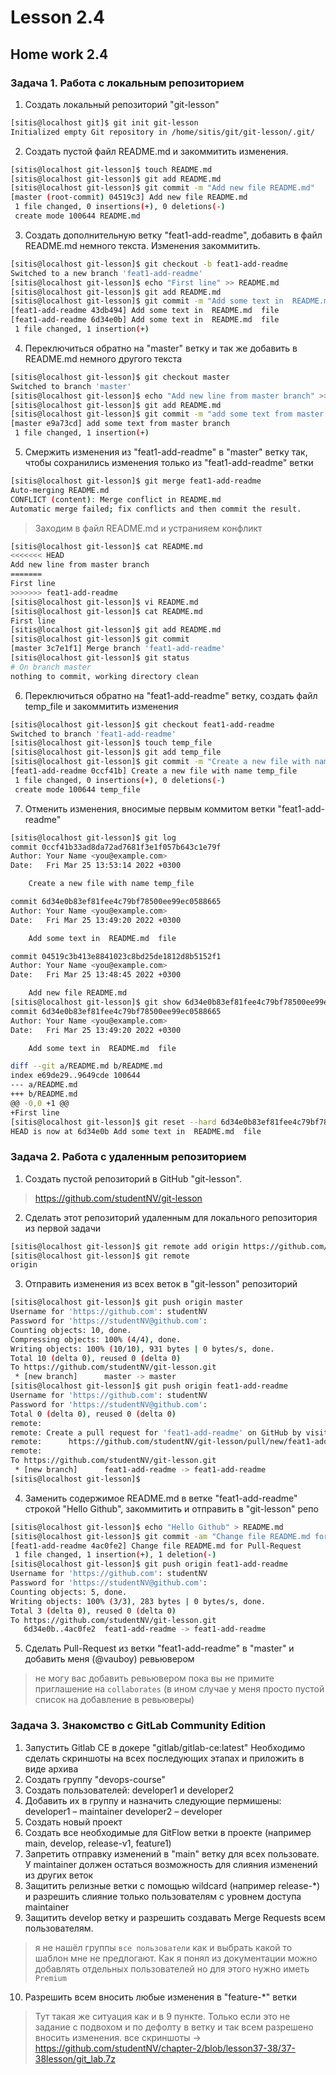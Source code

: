# Lesson 2.4

## Home work 2.4

### Задача 1. Работа с локальным репозиторием

1. Создать локальный репозиторий "git-lesson"
```bash
[sitis@localhost git]$ git init git-lesson
Initialized empty Git repository in /home/sitis/git/git-lesson/.git/
```

2. Создать пустой файл README.md и закоммитить изменения.
```bash
[sitis@localhost git-lesson]$ touch README.md
[sitis@localhost git-lesson]$ git add README.md
[sitis@localhost git-lesson]$ git commit -m "Add new file README.md"
[master (root-commit) 04519c3] Add new file README.md
 1 file changed, 0 insertions(+), 0 deletions(-)
 create mode 100644 README.md
```

3. Создать дополнительную ветку "feat1-add-readme", добавить в файл README.md немного текста. Изменения закоммитить.
```bash
[sitis@localhost git-lesson]$ git checkout -b feat1-add-readme
Switched to a new branch 'feat1-add-readme'
[sitis@localhost git-lesson]$ echo "First line" >> README.md
[sitis@localhost git-lesson]$ git add README.md
[sitis@localhost git-lesson]$ git commit -m "Add some text in  README.md  file"
[feat1-add-readme 43db494] Add some text in  README.md  file
[feat1-add-readme 6d34e0b] Add some text in  README.md  file
 1 file changed, 1 insertion(+)
```
4. Переключиться обратно на "master" ветку и так же добавить в README.md немного другого текста
```bash
[sitis@localhost git-lesson]$ git checkout master
Switched to branch 'master'
[sitis@localhost git-lesson]$ echo "Add new line from master branch" >> README.md
[sitis@localhost git-lesson]$ git add README.md
[sitis@localhost git-lesson]$ git commit -m "add some text from master branch"
[master e9a73cd] add some text from master branch
 1 file changed, 1 insertion(+)
```
5. Смержить изменения из "feat1-add-readme" в "master" ветку так, чтобы сохранились изменения только из "feat1-add-readme" ветки
```bash
[sitis@localhost git-lesson]$ git merge feat1-add-readme
Auto-merging README.md
CONFLICT (content): Merge conflict in README.md
Automatic merge failed; fix conflicts and then commit the result.
```
> Заходим в файл README.md и устранияем конфликт
```bash
[sitis@localhost git-lesson]$ cat README.md
<<<<<<< HEAD
Add new line from master branch
=======
First line
>>>>>>> feat1-add-readme
[sitis@localhost git-lesson]$ vi README.md
[sitis@localhost git-lesson]$ cat README.md
First line
[sitis@localhost git-lesson]$ git add README.md
[sitis@localhost git-lesson]$ git commit
[master 3c7e1f1] Merge branch 'feat1-add-readme'
[sitis@localhost git-lesson]$ git status
# On branch master
nothing to commit, working directory clean
```
6. Переключиться обратно на "feat1-add-readme" ветку, создать файл temp_file и закоммитить изменения
```bash
[sitis@localhost git-lesson]$ git checkout feat1-add-readme
Switched to branch 'feat1-add-readme'
[sitis@localhost git-lesson]$ touch temp_file
[sitis@localhost git-lesson]$ git add temp_file
[sitis@localhost git-lesson]$ git commit -m "Create a new file with name temp_file"
[feat1-add-readme 0ccf41b] Create a new file with name temp_file
 1 file changed, 0 insertions(+), 0 deletions(-)
 create mode 100644 temp_file
```
7. Отменить изменения, вносимые первым коммитом ветки "feat1-add-readme"
```bash
[sitis@localhost git-lesson]$ git log
commit 0ccf41b33ad8da72ad7681f3e1f057b643c1e79f
Author: Your Name <you@example.com>
Date:   Fri Mar 25 13:53:14 2022 +0300

    Create a new file with name temp_file

commit 6d34e0b83ef81fee4c79bf78500ee99ec0588665
Author: Your Name <you@example.com>
Date:   Fri Mar 25 13:49:20 2022 +0300

    Add some text in  README.md  file

commit 04519c3b413e8841023c8bd25de1812d8b5152f1
Author: Your Name <you@example.com>
Date:   Fri Mar 25 13:48:45 2022 +0300

    Add new file README.md
[sitis@localhost git-lesson]$ git show 6d34e0b83ef81fee4c79bf78500ee99ec0588665
commit 6d34e0b83ef81fee4c79bf78500ee99ec0588665
Author: Your Name <you@example.com>
Date:   Fri Mar 25 13:49:20 2022 +0300

    Add some text in  README.md  file

diff --git a/README.md b/README.md
index e69de29..9649cde 100644
--- a/README.md
+++ b/README.md
@@ -0,0 +1 @@
+First line
[sitis@localhost git-lesson]$ git reset --hard 6d34e0b83ef81fee4c79bf78500ee99ec0588665
HEAD is now at 6d34e0b Add some text in  README.md  file
```

### Задача 2. Работа с удаленным репозиторием

1. Создать пустой репозиторий в GitHub "git-lesson".
> https://github.com/studentNV/git-lesson
2. Сделать этот репозиторий удаленным для локального репозитория из первой задачи
```bash
[sitis@localhost git-lesson]$ git remote add origin https://github.com/studentNV/git-lesson.git
[sitis@localhost git-lesson]$ git remote
origin
```

3. Отправить изменения из всех веток в "git-lesson" репозиторий
```bash
[sitis@localhost git-lesson]$ git push origin master
Username for 'https://github.com': studentNV
Password for 'https://studentNV@github.com':
Counting objects: 10, done.
Compressing objects: 100% (4/4), done.
Writing objects: 100% (10/10), 931 bytes | 0 bytes/s, done.
Total 10 (delta 0), reused 0 (delta 0)
To https://github.com/studentNV/git-lesson.git
 * [new branch]      master -> master
[sitis@localhost git-lesson]$ git push origin feat1-add-readme
Username for 'https://github.com': studentNV
Password for 'https://studentNV@github.com':
Total 0 (delta 0), reused 0 (delta 0)
remote:
remote: Create a pull request for 'feat1-add-readme' on GitHub by visiting:
remote:      https://github.com/studentNV/git-lesson/pull/new/feat1-add-readme
remote:
To https://github.com/studentNV/git-lesson.git
 * [new branch]      feat1-add-readme -> feat1-add-readme
[sitis@localhost git-lesson]$

```

4. Заменить содержимое README.md в ветке "feat1-add-readme" строкой "Hello Github", закоммитить и отправить в "git-lesson" репо
```bash
[sitis@localhost git-lesson]$ echo "Hello Github" > README.md
[sitis@localhost git-lesson]$ git commit -am "Change file README.md for Pull-Request"
[feat1-add-readme 4ac0fe2] Change file README.md for Pull-Request
 1 file changed, 1 insertion(+), 1 deletion(-)
[sitis@localhost git-lesson]$ git push origin feat1-add-readme
Username for 'https://github.com': studentNV
Password for 'https://studentNV@github.com':
Counting objects: 5, done.
Writing objects: 100% (3/3), 283 bytes | 0 bytes/s, done.
Total 3 (delta 0), reused 0 (delta 0)
To https://github.com/studentNV/git-lesson.git
   6d34e0b..4ac0fe2  feat1-add-readme -> feat1-add-readme
```
5. Сделать Pull-Request из ветки "feat1-add-readme" в "master" и добавить меня (@vauboy) ревьювером
> не могу вас добавить ревьювером пока вы не примите приглашение на `collaborates` (в ином случае у меня просто пустой список на добавление в ревьюверы)

### Задача 3. Знакомство с GitLab Community Edition

1. Запустить Gitlab CE в докере "gitlab/gitlab-ce:latest"
Необходимо сделать скриншоты на всех последующих этапах и приложить в виде архива
2. Создать группу "devops-course"
3. Создать пользователей: developer1 и developer2
4. Добавить их в группу и назначить следующие пермишены:
developer1 – maintainer
developer2 – developer
5. Создать новый проект
6. Создать все необходимые для GitFlow ветки в проекте (например main, develop, release-v1, feature1)
7. Запретить отправку изменений в "main" ветку для всех пользовате. У maintainer должен остаться возможность для слияния изменений из других веток
8. Защитить релизные ветки с помощью wildcard (например release-*) и разрешить слияние только пользователям с уровнем доступа maintainer
9. Защитить develop ветку и разрешить создавать Merge Requests всем пользователям.
> я не нашёл группы `все пользователи` как и выбрать какой то шаблон мне не предлогают. Как я понял из документации можно добавлять отдельных пользователей но для этого нужно иметь `Premium`
10. Разрешить всем вносить любые изменения в "feature-*" ветки
> Тут такая же ситуация как и в 9 пункте. Только если это не задание с подвохом и по дефолту в ветку и так всем разрешено вносить изменения.
> все скриншоты -> https://github.com/studentNV/chapter-2/blob/lesson37-38/37-38lesson/git_lab.7z
